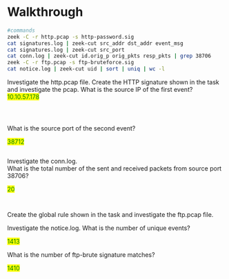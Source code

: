 # Walkthrough

```bash
#commands
zeek -C -r http.pcap -s http-password.sig
cat signatures.log | zeek-cut src_addr dst_addr event_msg
cat signatures.log | zeek-cut src_port
cat conn.log | zeek-cut id.orig_p orig_pkts resp_pkts | grep 38706
zeek -C -r ftp.pcap -s ftp-bruteforce.sig
cat notice.log | zeek-cut uid | sort | uniq | wc -l

```

Investigate the http.pcap file. Create the  HTTP signature shown in the task and investigate the pcap. What is the source IP of the first event?\
<mark style="color:green;">10.10.57.178</mark>



<figure><img src="https://camo.githubusercontent.com/050896376b3f901b2a8c6627fcc9a48dc5ecbbdd592381580ab02c67d7e72f43/68747470733a2f2f692e696d6775722e636f6d2f756b5442306b6a2e706e67" alt=""><figcaption></figcaption></figure>

&#x20;

<figure><img src="https://camo.githubusercontent.com/715804e925e7ee90f74a1b004dc155cc920ce16a9449a41ab0c27181148bf3c6/68747470733a2f2f692e696d6775722e636f6d2f594976443459632e706e67" alt=""><figcaption></figcaption></figure>

&#x20;

<figure><img src="https://camo.githubusercontent.com/8a94fe931c8cb1dac9cf4295e96b13891b7446537ef5b78862bea96363f7370a/68747470733a2f2f692e696d6775722e636f6d2f4e4839446b48682e706e67" alt=""><figcaption></figcaption></figure>

What is the source port of the second event?

<mark style="color:green;">38712</mark>



<figure><img src="https://camo.githubusercontent.com/5c5af29103e47ae8d463e0362787b48b7890892d8947b1117c7499fce9078029/68747470733a2f2f692e696d6775722e636f6d2f78314c453374552e706e67" alt=""><figcaption></figcaption></figure>

&#x20;

Investigate the conn.log.\
What is the total number of the sent and received packets from source port 38706?

<mark style="color:green;">20</mark>



<figure><img src="https://camo.githubusercontent.com/bf245667f51e6ebe55957ce8603320f8770ad20acd43fd7e8fba5402d294b12e/68747470733a2f2f692e696d6775722e636f6d2f346747657456382e706e67" alt=""><figcaption></figcaption></figure>

&#x20;





<figure><img src="https://camo.githubusercontent.com/27470141770392d14213824302a827345489381bf521d2e8f5d58cfbf3de1ffa/68747470733a2f2f692e696d6775722e636f6d2f38456d434178492e706e67" alt=""><figcaption></figcaption></figure>

Create the global rule shown in the task and investigate the ftp.pcap file.

Investigate the notice.log. What is the number of unique events?

<mark style="color:green;">1413</mark>



What is the number of ftp-brute signature matches?

<mark style="color:green;">1410</mark>
